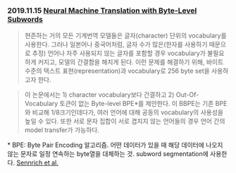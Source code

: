 ### 2019.11.15 [Neural Machine Translation with Byte-Level Subwords](https://arxiv.org/pdf/1909.03341.pdf)

> 현존하는 거의 모든 기계번역 모델들은 글자(character) 단위의 vocabulary를 사용한다. 그러나 일본어나 중국어처럼, 글자 수가 많은(한자를 사용하기 때문으로 추정)
언어나 자주 사용되지 않는 글자를 포함할 경우 vocabulary가 불필요하게 커지고, 모델의 간결함을 해치게 된다. 
이런 문제를 해결하기 위해, 바이트 수준의 텍스트 표현(representation)과 vocabulary로 256 byte set을 사용하고자 한다.

>  이 논문에서는 1) character vocabulary보다 간결하고 2) Out-Of-Vocabulary 토큰이 없는 Byte-level BPE*를 제안한다.
이 BBPE는 기존 BPE와 비교해 1/8크기인데다가, 여러 언어에 대해 공동의 vocabulary의 사용성을 높일 수 있다. 
또한 서로 문자 집합이 서로 겹치지 않는 언어들의 경우 언어 간의 model transfer가 가능하다.

\* BPE: Byte Pair Encoding 알고리즘. 어떤 데이터가 있을 때 해당 데이터에 나오지 않는 문자로 일정 연속하는 byte열을 대체하는 것. subword segmentation에 사용한다. [Sennrich et al.](https://www.aclweb.org/anthology/P16-1162/)

